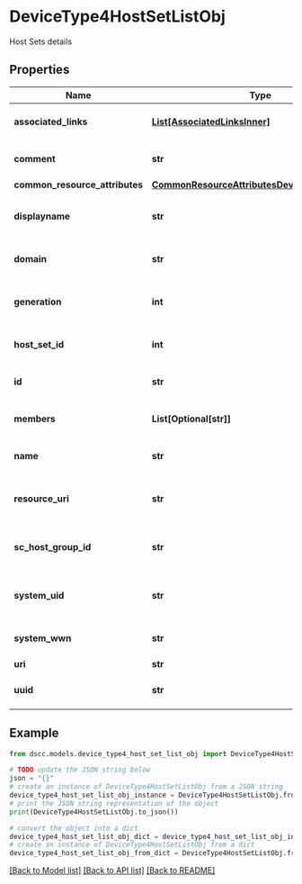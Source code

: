 # DeviceType4HostSetListObj

Host Sets details

## Properties

Name | Type | Description | Notes
------------ | ------------- | ------------- | -------------
**associated_links** | [**List[AssociatedLinksInner]**](AssociatedLinksInner.md) | Associated Links Details | [optional] 
**comment** | **str** | Comment on the Host Set | [optional] 
**common_resource_attributes** | [**CommonResourceAttributesDeviceType4HostSet**](CommonResourceAttributesDeviceType4HostSet.md) |  | [optional] 
**displayname** | **str** | Name to be used for display purposes | [optional] 
**domain** | **str** | Domain name of the Host Set | [optional] 
**generation** | **int** | Generation Time of the Resource &#x60;Filter, Sort&#x60; | [optional] 
**host_set_id** | **int** | Numeric ID of the resource | [optional] 
**id** | **str** | HostSet Resource UID &#x60;Filter&#x60; | [optional] 
**members** | **List[Optional[str]]** | system ntp addresses &#x60;Filter, Sort&#x60; | [optional] 
**name** | **str** | Host Set Name &#x60;Filter, Sort&#x60; | [optional] 
**resource_uri** | **str** | resourceUri for detailed hostset object | [optional] 
**sc_host_group_id** | **str** | Host Service HostGroup Id &#x60;Filter&#x60; | [optional] 
**system_uid** | **str** | Serail Number of the system &#x60;Filter&#x60; | [optional] 
**system_wwn** | **str** | System wwn &#x60;Filter, Sort&#x60; | [optional] 
**uri** | **str** | Uri | [optional] 
**uuid** | **str** | HostSet Resource UUID | [optional] 

## Example

```python
from dscc.models.device_type4_host_set_list_obj import DeviceType4HostSetListObj

# TODO update the JSON string below
json = "{}"
# create an instance of DeviceType4HostSetListObj from a JSON string
device_type4_host_set_list_obj_instance = DeviceType4HostSetListObj.from_json(json)
# print the JSON string representation of the object
print(DeviceType4HostSetListObj.to_json())

# convert the object into a dict
device_type4_host_set_list_obj_dict = device_type4_host_set_list_obj_instance.to_dict()
# create an instance of DeviceType4HostSetListObj from a dict
device_type4_host_set_list_obj_from_dict = DeviceType4HostSetListObj.from_dict(device_type4_host_set_list_obj_dict)
```
[[Back to Model list]](../README.md#documentation-for-models) [[Back to API list]](../README.md#documentation-for-api-endpoints) [[Back to README]](../README.md)



